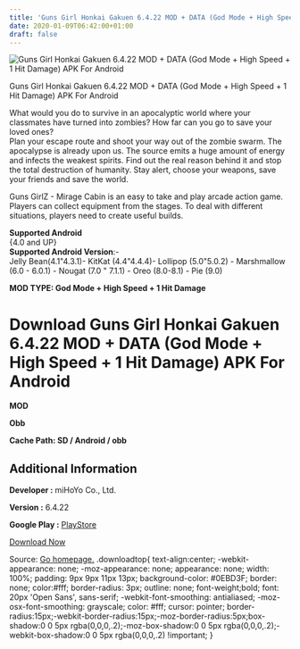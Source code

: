 ```yaml
---
title: 'Guns Girl Honkai Gakuen 6.4.22 MOD + DATA (God Mode + High Speed + 1 Hit Damage) APK For Android'
date: 2020-01-09T06:42:00+01:00
draft: false
---
```


![Guns Girl Honkai Gakuen 6.4.22 MOD + DATA (God Mode + High Speed + 1 Hit Damage) APK For Android](https://f3i7p7f4.stackpathcdn.com/wp-content/themes/APK-Home-Latest-123/images/noapk.png "Guns Girl Honkai Gakuen 6.4.22 MOD + DATA (God Mode + High Speed + 1 Hit Damage) APK For Android")

  

Guns Girl Honkai Gakuen 6.4.22 MOD + DATA (God Mode + High Speed + 1 Hit Damage) APK For Android

What would you do to survive in an apocalyptic world where your classmates have turned into zombies? How far can you go to save your loved ones?  
Plan your escape route and shoot your way out of the zombie swarm. The apocalypse is already upon us. The source emits a huge amount of energy and infects the weakest spirits. Find out the real reason behind it and stop the total destruction of humanity. Stay alert, choose your weapons, save your friends and save the world.

Guns GirlZ - Mirage Cabin is an easy to take and play arcade action game. Players can collect equipment from the stages. To deal with different situations, players need to create useful builds.

**Supported Android**  
{4.0 and UP}  
**Supported Android Version**:-  
Jelly Bean(4.1"4.3.1)- KitKat (4.4"4.4.4)- Lollipop (5.0"5.0.2) - Marshmallow (6.0 - 6.0.1) - Nougat (7.0 " 7.1.1) - Oreo (8.0-8.1) - Pie (9.0)

**MOD TYPE: God Mode + High Speed + 1 Hit Damage**

Download Guns Girl Honkai Gakuen 6.4.22 MOD + DATA (God Mode + High Speed + 1 Hit Damage) APK For Android
=========================================================================================================

**MOD**

**Obb**

**Cache Path: SD / Android / obb**

Additional Information
----------------------

**Developer :** miHoYo Co., Ltd.

**Version :** 6.4.22

**Google Play :** [PlayStore](https://play.google.com/store/apps/details?id=com.fangcun.gg.en.aisa)

  

[Download Now](https://store4app.co/post/guns-girl-honkai-gakuen-6-4-22-mod-data-god-mode-high-speed-1-hit-damage-apk-for-android_1578474078)

  
Source: [Go homepage.](https://store4app.co/post/guns-girl-honkai-gakuen-6-4-22-mod-data-god-mode-high-speed-1-hit-damage-apk-for-android_1578474078) .downloadtop{ text-align:center; -webkit-appearance: none; -moz-appearance: none; appearance: none; width: 100%; padding: 9px 9px 11px 13px; background-color: #0EBD3F; border: none; color:#fff; border-radius: 3px; outline: none; font-weight;bold; font: 20px 'Open Sans', sans-serif; -webkit-font-smoothing: antialiased; -moz-osx-font-smoothing: grayscale; color: #fff; cursor: pointer; border-radius:15px;-webkit-border-radius:15px;-moz-border-radius:5px;box-shadow:0 0 5px rgba(0,0,0,.2);-moz-box-shadow:0 0 5px rgba(0,0,0,.2);-webkit-box-shadow:0 0 5px rgba(0,0,0,.2) !important; }